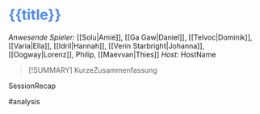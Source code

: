 # <font color = 4d88fd>{{title}}</font>

_Anwesende Spieler:_ [[Solu|Amié]], [[Ga Gaw|Daniel]], [[Telvoc|Dominik]], [[Varia|Ella]], [[Idril|Hannah]], [[Verin Starbright|Johanna]], [[Oogway|Lorenz]], Philip, [[Maevvan|Thies]]
_Host:_ HostName

>[!SUMMARY]
>KurzeZusammenfassung

SessionRecap

#analysis